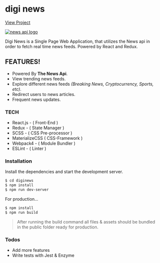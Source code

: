 # digi news
[View Project](http://digitalnews.s3-website-us-west-1.amazonaws.com/)

[![news api logo](https://digitalnews.s3-us-west-1.amazonaws.com/readme-assets/news-logo.jpeg)]()

Digi News is a Single Page Web Application, that utilizes the News api in order to fetch real time news feeds. Powered by React and Redux.

## FEATURES!
- Powered By **The News Api**.
- View trending news feeds.
- Explore different news feeds *(Breaking News, Cryptocurrency, Sports, etc)*.
- Redirect users to news articles. 
- Frequent news updates.

### TECH
  - React.js - ( Front-End )
  - Redux - ( State Manager )
  - SCSS - ( CSS Pre-processor )
  - MaterializeCSS ( CSS-Framework )
  - Webpack4 - ( Module Bundler )
  - ESLint - ( Linter )

### Installation

Install the dependencies and start the development server.

```sh
$ cd diginews
$ npm install
$ npm run dev-server
```

For production...

```sh
$ npm install
$ npm run build
```
> After running the build command all files & assets should be bundled in the public folder ready for production.

### Todos

 - Add more features
 - Write tests with Jest & Enzyme




